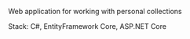 Web application for working with personal collections

Stack: C#, EntityFramework Core, ASP.NET Core
